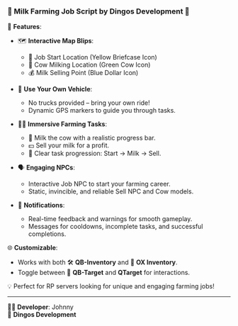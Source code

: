 ### **🚜 Milk Farming Job Script by Dingos Development 🐄**

🌟 **Features**:
- 🗺️ **Interactive Map Blips**:
  - 📍 Job Start Location (Yellow Briefcase Icon)
  - 🐄 Cow Milking Location (Green Cow Icon)
  - 💰 Milk Selling Point (Blue Dollar Icon)

- 🚗 **Use Your Own Vehicle**:
  - No trucks provided – bring your own ride!
  - Dynamic GPS markers to guide you through tasks.

- 🧑‍🌾 **Immersive Farming Tasks**:
  - 🐄 Milk the cow with a realistic progress bar.
  - 💵 Sell your milk for a profit.
  - 🎯 Clear task progression: Start → Milk → Sell.

- 🗣️ **Engaging NPCs**:
  - Interactive Job NPC to start your farming career.
  - Static, invincible, and reliable Sell NPC and Cow models.

- 🔔 **Notifications**:
  - Real-time feedback and warnings for smooth gameplay.
  - Messages for cooldowns, incomplete tasks, and successful completions.

🌐 **Customizable**:
- Works with both 🛠️ **QB-Inventory** and 🔧 **OX Inventory**.
- Toggle between 🎯 **QB-Target** and **QTarget** for interactions.

💡 Perfect for RP servers looking for unique and engaging farming jobs! 

---

👨‍💻 **Developer**: Johnny  
🏢 **Dingos Development**  
